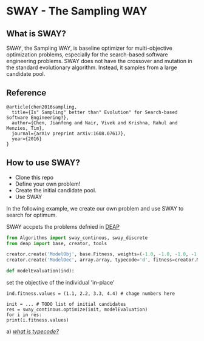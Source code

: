 # SWAY - The Sampling WAY
 
## What is SWAY?
SWAY, the Sampling WAY, is baseline optimizer for multi-objective optimization problems, especially for the search-based software engineering problems.
SWAY does not have the crossover and mutation in the standard evolutionary algorithm. Instead, it samples from a large candidate pool.

## Reference
```
@article{chen2016sampling,
  title={Is" Sampling" better than" Evolution" for Search-based Software Engineering?},
  author={Chen, Jianfeng and Nair, Vivek and Krishna, Rahul and Menzies, Tim},
  journal={arXiv preprint arXiv:1608.07617},
  year={2016}
}
```

## How to use SWAY?
* Clone this repo
* Define your own problem!
* Create the initial candidate pool.
* Use SWAY 

In the following example, we create our own problem and use SWAY to search for optimum.



SWAY accpets the problems defnied in [DEAP](http://deap.readthedocs.io/en/master/index.html)  


```python
from Algorithms import sway_continous, sway_discrete
from deap import base, creator, tools

creator.create('ModelObj', base.Fitness, weights=(-1.0, -1.0, -1.0, -1.0))
creator.create('ModelDec', array.array, typecode='d', fitness=creator.ModelObj)  # note-a

def modelEvaluation(ind):
  ```
  set the objective of the individual 'in-place'
  ```
  ind.fitness.values = (1.1, 2.2, 3.3, 4.4) # chage numbers here

init = ... # TODO list of initial candidates
res = sway_continous.optimize(init, modelEvaluation)
for i in res:
  print(i.fitness.values)
```

a) _[what is typecode?](https://docs.scipy.org/doc/numpy/reference/generated/numpy.typename.html)_
